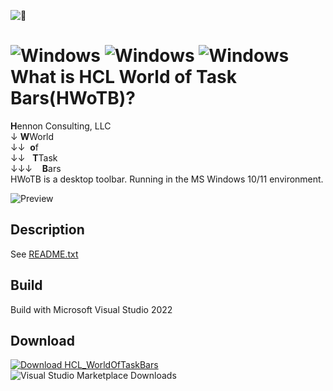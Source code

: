 
![🥇](https://img.shields.io/badge/🥇_The_Best_of_the_Best_...._With_Honors-royalblue.svg)

![Windows](https://img.shields.io/badge/Windows-10-blue.svg)
![Windows](https://img.shields.io/badge/Windows-11-blue.svg)
![Windows](https://img.shields.io/badge/Version:_1.1.6.tbn444-orange.svg)
What is HCL World of Task Bars(HWoTB)?
===============================================================================================================================
**H**ennon Consulting, LLC  
&darr;&nbsp;**W**World  
&darr;&darr;&nbsp;&nbsp;**o**f  
&darr;&darr;&nbsp;&nbsp;&nbsp;**T**Task  
&darr;&darr;&darr;&nbsp;&nbsp;&nbsp;&nbsp;**B**ars  
HWoTB is a desktop toolbar. Running in the MS Windows 10/11 environment.

![Preview](metadata/screenshots/preview.png)

Description
-------------------------------
See [README.txt](https://github.com/chennon/HCL_WorldOfTaskBars/blob/master/exe/README.txt)

Build
-------------------------------
Build with Microsoft Visual Studio 2022

Download
-------------------------------
[![Download HCL_WorldOfTaskBars](https://a.fsdn.com/con/app/sf-download-button)](https://hennonconsulting.com/software/download/HCL_WorldOfTaskBars.msi)
![Visual Studio Marketplace Downloads](https://img.shields.io/visual-studio-marketplace/d/:extensionId)


